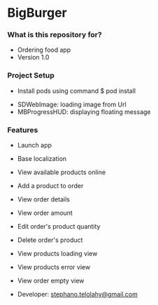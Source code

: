 # BigBurger #

### What is this repository for? ###

* Ordering food app
* Version 1.0

### Project Setup ###

* Install pods using command $ pod install
- SDWebImage: loading image from Url
- MBProgressHUD: displaying floating message


### Features ###

* Launch app
* Base localization
* View available products online
* Add a product to order
* View order details
* View order amount
* Edit order's product quantity
* Delete order's product

* View products loading view
* View products error view
* View order empty view

* Developer: stephano.telolahy@gmail.com
